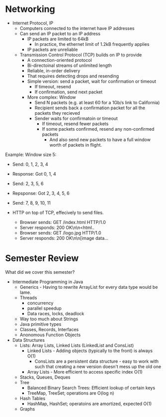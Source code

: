 
# Networking

 - Internet Protocol, IP
   - Computers connected to the internet have IP addresses
   - Can send an IP packet to an IP address
     - IP packets are limited to 64kB
       - In practice, the ethernet limit of 1.2kB frequently applies
     - IP packets are unreliable
   - Transmission Control Protocol (TCP) builds on IP to provide
     - A connection-oriented protocol
     - Bi-directoinal streams of unlimited length
     - Reliable, in-order delivery
     - That requires detecting drops and resending
     - Simple version: send a packet, wait for confirmation or timeout
       - If timeout, resend
       - If confirmation, send next packet
     - More complex: Window
       - Send N packets (e.g. at least 60 for a 1Gb/s link to California)
       - Recipient sends back a confirmation packet for all the packets
         they recieved
       - Sender waits for confirmatoin or timeout
         - If timeout, resend fewer packets
         - If some packets confirmed, resend any non-confirmed packets
           - And also send new packets to have a full window worth of packets
             in flight.

Example: Window size 5:

 - Send: 0, 1, 2, 3, 4
 - Response: Got 0, 1, 4
 - Send: 2, 3, 5, 6
 - Repsponse: Got 2, 3, 4, 5, 6
 - Send: 7, 8, 9, 10, 11

  - HTTP on top of TCP, effecively to send files.
    - Browser sends: GET /index.html HTTP/1.0
    - Server responds: 200 OK\n\n<html..
    - Browser sends: GET /logo.jpg HTTP/1.0
    - Server responds: 200 OK\n\n[image data...
    

# Semester Review

What did we cover this semester?

 - Intermediate Programming in Java
   - Generics - Having to rewrite ArrayList for every data type would be lame.
   - Threads
     - concurrency
     - parallel speedup
     - Data races, locks, deadlock
   - Way too much about Strings
   - Java primitive types
   - Classes, Records, Interfaces
   - Anonomous Function Objects
 - Data Structures
   - Lists: Array Lists, Linked Lists (LinkedList and ConsList)
     - Linked Lists - Adding objects (typically to the front) is always O(1)
       - ConsLists are a persistent data structure - easy to work with
         such that creating a new version doesn't mess up the old one
     - Array Lists - More efficient to access specific index O(1)
   - Stacks, Queues, Deques
   - Tree 
     - Balanced Binary Search Trees: Efficient lookup of certain keys
     - TreeMap, TreeSet; operations are O(log n)
   - Hash Tables
     - HashMap, HashSet; operatoins are amortized, expected O(1)
   - Graphs
